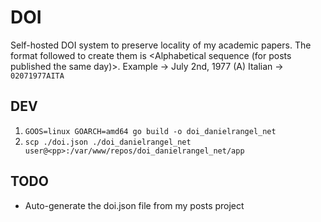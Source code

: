 # DOI

Self-hosted DOI system to preserve locality of my academic papers. The format followed to create them is <MMDDYYYY><Alphabetical sequence (for posts published the same day)><Language ISO-2 code>. Example -> July 2nd, 1977 (A) Italian -> `02071977AITA`

## DEV

1. `GOOS=linux GOARCH=amd64 go build -o doi_danielrangel_net`
2. `scp ./doi.json ./doi_danielrangel_net user@<pp>:/var/www/repos/doi_danielrangel_net/app`

## TODO

- Auto-generate the doi.json file from my posts project
